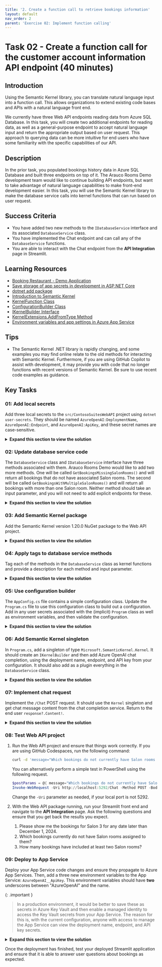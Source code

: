```yaml
---
title: '2. Create a function call to retrieve bookings information'
layout: default
nav_order: 2
parent: 'Exercise 02: Implement function calling'
---
```


# Task 02 - Create a function call for the customer account information API endpoint (40 minutes)

## Introduction

Using the Semantic Kernel library, you can translate natural language input into a function call. This allows organizations to extend existing code bases and APIs with a natural language front end.

We currently have three Web API endpoints reading data from Azure SQL Database. In this task, you will create two additional endpoints for reading data, as well as a general-purpose endpoint to accept natural language input and return the appropriate output based on user request. This approach to querying data can be more intuitive for end users who have some familiarity with the specific capabilities of our API.

## Description

In the prior task, you populated bookings history data in Azure SQL Database and built three endpoints on top of it. The Arauco Rooms Demo development team would like to continue building API endpoints, but want to take advantage of natural language capabilities to make front-end development easier. In this task, you will use the Semantic Kernel library to make the database service calls into kernel functions that can run based on user request.

## Success Criteria

- You have added two new methods to the `IDatabaseService` interface and its associated `DatabaseService` class.
- You have implemented the Chat endpoint and can call any of the `DatabaseService` functions.
- You are able to interact with the Chat endpoint from the **API Integration** page in Streamlit.

## Learning Resources

- [Booking Restaurant - Demo Application](https://github.com/microsoft/semantic-kernel/tree/main/dotnet/samples/Demos/BookingRestaurant)
- [Save storage of app secrets in development in ASP.NET Core](https://learn.microsoft.com/aspnet/core/security/app-secrets?view=aspnetcore-8.0&tabs=windows)
- [dotnet add package](https://learn.microsoft.com/dotnet/core/tools/dotnet-add-package)
- [Introduction to Semantic Kernel](https://learn.microsoft.com/semantic-kernel/overview/)
- [KernelFunction Class](https://learn.microsoft.com/dotnet/api/microsoft.semantickernel.kernelfunction?view=semantic-kernel-dotnet)
- [ConfigurationBuilder Class](https://learn.microsoft.com/dotnet/api/microsoft.extensions.configuration.configurationbuilder?view=net-8.0)
- [IKernelBuilder Interface](https://learn.microsoft.com/dotnet/api/microsoft.semantickernel.ikernelbuilder?view=semantic-kernel-dotnet)
- [KernelExtensions.AddFromType Method](https://learn.microsoft.com/dotnet/api/microsoft.semantickernel.kernelextensions.addfromtype?view=semantic-kernel-dotnet)
- [Environment variables and app settings in Azure App Service](https://learn.microsoft.com/azure/app-service/reference-app-settings?tabs=kudu%2Cdotnet)

## Tips

- The Semantic Kernel .NET library is rapidly changing, and some examples you may find online relate to the old methods for interacting with Semantic Kernel. Furthermore, if you are using GitHub Copilot to assist with development, it may provide you with code that no longer functions with recent versions of Semantic Kernel. Be sure to use recent code examples as guidance.

## Key Tasks

### 01: Add local secrets

Add three local secrets to the `src/ContosoSuitesWebAPI` project using `dotnet user-secrets`. They should be named `AzureOpenAI:DeploymentName`, `AzureOpenAI:Endpoint`, and `AzureOpenAI:ApiKey`, and these secret names are case-sensitive.

<details markdown="block">
<summary><strong>Expand this section to view the solution</strong></summary>

In order to add user secrets to your .NET project, open a console in the Web API directory containing your `ContosoSuitesWebAPI.csproj` file. Then, run the following commands, replacing the secret values with your actual endpoint and API key, respectively.

```sh
dotnet user-secrets init
dotnet user-secrets set "AzureOpenAI:DeploymentName" "gpt-4o"
dotnet user-secrets set "AzureOpenAI:Endpoint" "{your_endpoint}"
dotnet user-secrets set "AzureOpenAI:ApiKey" "{your_key}"
```

</details>

### 02: Update database service code

The `DatabaseService` class and `IDatabaseService` interface have three methods associated with them. Arauco Rooms Demo would like to add two more methods. One will be called `GetBookingsMissingSalonRooms()` and will return all bookings that do not have associated Salon rooms. The second will be called `GetBookingsWithMultipleSalonRooms()` and will return all bookings with more than one Salon room. Neither method should take an input parameter, and you will not need to add explicit endpoints for these.

<details markdown="block">
<summary><strong>Expand this section to view the solution</strong></summary>

The code for the `GetBookingsMissingSalonRooms()` method is in the `DatabaseService` class as follows:

```csharp
public async Task<IEnumerable<Booking>> GetBookingsMissingSalonRooms()
    {
        var sql = """
            SELECT
                b.BookingID,
                b.CustomerID,
                b.SalonID,
                b.StayBeginDate,
                b.StayEndDate,
                b.NumberOfGuests
            FROM dbo.Booking b
            WHERE NOT EXISTS
                (
                    SELECT 1
                    FROM dbo.BookingSalonRoom h
                    WHERE
                        b.BookingID = h.BookingID
                );
            """;
        using var conn = new SqlConnection(
            connectionString: connectionString!
        );
        conn.Open();
        using var cmd = new SqlCommand(sql, conn);
        using var reader = await cmd.ExecuteReaderAsync();
        var bookings = new List<Booking>();
        while (await reader.ReadAsync())
        {
            bookings.Add(new Booking
            {
                BookingID = reader.GetInt32(0),
                CustomerID = reader.GetInt32(1),
                SalonID = reader.GetInt32(2),
                StayBeginDate = reader.GetDateTime(3),
                StayEndDate = reader.GetDateTime(4),
                NumberOfGuests = reader.GetInt32(5)
            });
        }
        conn.Close();

        return bookings;
    }
```

The code for the `GetBookingsWithMultipleSalonRooms()` method in the `DatabaseService` class is as follows:

```csharp
public async Task<IEnumerable<Booking>> GetBookingsWithMultipleSalonRooms()
    {
        var sql = """
            SELECT
                b.BookingID,
                b.CustomerID,
                b.SalonID,
                b.StayBeginDate,
                b.StayEndDate,
                b.NumberOfGuests
            FROM dbo.Booking b
            WHERE
                (
                    SELECT COUNT(1)
                    FROM dbo.BookingSalonRoom h
                    WHERE
                        b.BookingID = h.BookingID
                ) > 1;
            """;
        using var conn = new SqlConnection(
            connectionString: connectionString!
        );
        conn.Open();
        using var cmd = new SqlCommand(sql, conn);
        using var reader = await cmd.ExecuteReaderAsync();
        var bookings = new List<Booking>();
        while (await reader.ReadAsync())
        {
            bookings.Add(new Booking
            {
                BookingID = reader.GetInt32(0),
                CustomerID = reader.GetInt32(1),
                SalonID = reader.GetInt32(2),
                StayBeginDate = reader.GetDateTime(3),
                StayEndDate = reader.GetDateTime(4),
                NumberOfGuests = reader.GetInt32(5)
            });
        }
        conn.Close();

        return bookings;
    }
```

The new code for the `IDatabaseService` interface is as follows:

```csharp
Task<IEnumerable<Booking>> GetBookingsMissingSalonRooms();
    Task<IEnumerable<Booking>> GetBookingsWithMultipleSalonRooms();
```

</details>

### 03: Add Semantic Kernel package

Add the Semantic Kernel version 1.20.0 NuGet package to the Web API project.

<details markdown="block">
<summary><strong>Expand this section to view the solution</strong></summary>

To add the Semantic Kernel NuGet package, you can run the following command from the command line, in the Web API directory containing your `ContosoSuitesWebAPI.csproj` file.

```powershell
dotnet add package Microsoft.SemanticKernel --version 1.20.0
```

</details>

### 04: Apply tags to database service methods

Tag each of the methods in the `DatabaseService` class as kernel functions and provide a description for each method and input parameter.

<details markdown="block">
<summary><strong>Expand this section to view the solution</strong></summary>

In order to tag a method in the `DatabaseService.cs` file, you will need to include the `Microsoft.SemanticKernel` and `System.ComponentModel` namespaces at the top of the file, along with the other **using** statements.

```csharp
using Microsoft.SemanticKernel;
using System.ComponentModel;
```

Then, add `[KernelFunction]` and `[Description()]` descriptors to each of the five methods you want to be available for Semantic Kernel to call.   For example, the `GetSalons()` method   signature would look like:

```csharp
[KernelFunction]
    [Description("Get all Salons.")]
    public async Task<IEnumerable<Salon>> GetSalons()
```

For methods with parameters, include as well a `[Description()]` descriptor for each parameter. For example, the `GetBookingsForSalon()` method   would look like:

```csharp
[KernelFunction]
    [Description("Get all bookings for a single Salon.")]
    public async Task<IEnumerable<Booking>> GetBookingsForSalon(
        [Description("The ID of the Salon")] int SalonId
        )
```

Make sure to do this for all five methods, including the two you created in Step 2 of this task.

</details>

### 05: Use configuration builder

The `AppConfig.cs` file contains a simple configuration class. Update the `Program.cs` file to use this configuration class to build out a configuration. Add in any user secrets associated with the (implicit) `Program` class as well as environment variables, and then validate the configuration.

<details markdown="block">
<summary><strong>Expand this section to view the solution</strong></summary>

Add the Semantic Kernel namespaces we will need to the top of `Program.cs`:

```csharp
using Microsoft.SemanticKernel;
using Microsoft.SemanticKernel.Connectors.OpenAI;
using Microsoft.SemanticKernel.ChatCompletion;
```

From there, after creating the **builder** object, add the following code:

```csharp
var config = new ConfigurationBuilder()
    .AddUserSecrets<Program>()
    .AddEnvironmentVariables()
    .Build();
```

</details>

### 06: Add Semantic Kernel singleton

In `Program.cs`, add a singleton of type `Microsoft.SemanticKernel.Kernel`. It should create an `IKernelBuilder` and then add Azure OpenAI chat completion, using the deployment name, endpoint, and API key from your configuration. It should also add as a plugin everything in the `DatabaseService` class.

<details markdown="block">
<summary><strong>Expand this section to view the solution</strong></summary>

The code to create a singleton `Kernel` is as follows, and should be added below the singleton builder for `CosmosClient`.

```csharp
builder.Services.AddSingleton<Kernel>((_) =>
{
    IKernelBuilder kernelBuilder = Kernel.CreateBuilder();
    kernelBuilder.AddAzureOpenAIChatCompletion(
        deploymentName: builder.Configuration["AzureOpenAI:DeploymentName"]!,
        endpoint: builder.Configuration["AzureOpenAI:Endpoint"]!,
        apiKey: builder.Configuration["AzureOpenAI:ApiKey"]!
    );
    var databaseService = _.GetRequiredService<IDatabaseService>();
    kernelBuilder.Plugins.AddFromObject(databaseService);
    return kernelBuilder.Build();
});
```

</details>

### 07: Implement chat request

Implement the `/Chat` POST request. It should use the `Kernel` singleton and get chat message content from the chat completion service. Return to the end user `response?.Content!`.

<details markdown="block">
<summary><strong>Expand this section to view the solution</strong></summary>

The code to implement the `/Chat` POST request is as follows:

```csharp
app.MapPost("/Chat", async Task<string> (HttpRequest request) =>
{
    var message = await Task.FromResult(request.Form["message"]);
    var kernel = app.Services.GetRequiredService<Kernel>();
    var chatCompletionService = kernel.GetRequiredService<IChatCompletionService>();
    var executionSettings = new OpenAIPromptExecutionSettings
    {
        ToolCallBehavior = ToolCallBehavior.AutoInvokeKernelFunctions
    };
    var response = await chatCompletionService.GetChatMessageContentAsync(message.ToString(), executionSettings, kernel);
    return response?.Content!;
})
    .WithName("Chat")
    .WithOpenApi();
```

</details>

### 08: Test Web API project

1. Run the Web API project and ensure that things work correctly. If you are using GitHub Codespaces, run the following command:

   ```bash
   curl -d 'message="Which bookings do not currently have Salon rooms associated with them?"' http://localhost:5292/Chat
   ```

   You can alternatively perform a simple test in PowerShell using the following request.

    ```powershell
    $postParams = @{ message="Which bookings do not currently have Salon rooms associated with them?" }
    Invoke-WebRequest -Uri http://localhost:5292/Chat -Method POST -Body $postParams
    ```

    Change the `-Uri` parameter as needed, if your local port is not 5292.
2. With the Web API package running, run your Streamlit front end and navigate to the **API Integration** page. Ask the following questions and ensure that you get back the results you expect.
   1. Please show me the bookings for Salon 3 for any date later than December 1, 2024.
   2. Which bookings currently do not have Salon rooms assigned to them?
   3. How many bookings have included at least two Salon rooms?

### 09: Deploy to App Service

Deploy your App Service code changes and ensure they propagate to Azure App Services. Then, add a three new environment variables to the App Service: `AzureOpenAI__ApiKey`. This environment variables should have **two** underscores between "AzureOpenAI" and the name.

{: .important }
> In a production environment, it would be better to save these as secrets in Azure Key Vault and then enable a managed identity to access the Key Vault secrets from your App Service. The reason for this is, with the current configuration, anyone with access to manage the App Service can view the deployment name, endpoint, and API key secrets.

<details markdown="block">
<summary><strong>Expand this section to view the solution</strong></summary>

In order to create an environment variable for your App Service, perform the following actions.
1. Navigate back to your resource group in the Azure Portal. Then, select the **App Service** named `{your_unique_id}-api`. In the **Settings**   menu, choose the **Environment variables** option. Then, navigate to the **App settings** tab and select the **Add** button.

    ![Creating a new environment variable for an Azure App Service](../../media/Solution/0202_AddEnvironmentVariable1.png)

2. Create the`AzureOpenAI__ApiKey` which should have a value of   your Azure OpenAI API key. After entering data for an application setting, select **Apply** to save the setting.

    ![Filling in details for the new environment variable for an Azure App Service](../../media/Solution/0202_AddEnvironmentVariable2.png)

{: .note }
> These environment variables should have **two** underscores between "AzureOpenAI" and the name.

After creating the three application settings, select the **Apply** button to finish saving them. This will restart your API service.

</details>

Once the deployment has finished, test your deployed Streamlit application and ensure that it is able to answer user questions about bookings as expected.
